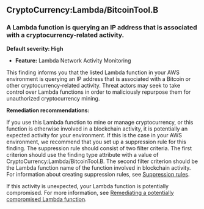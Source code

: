

CryptoCurrency:Lambda/BitcoinTool.B
-----------------------------------

### A Lambda function is querying an IP address that is associated with a cryptocurrency-related activity.

**Default severity: High**

* **Feature:** Lambda Network Activity Monitoring

This finding informs you that the listed Lambda function in your AWS environment is querying an IP address that is associated with a Bitcoin or other cryptocurrency-related activity. Threat actors may seek to take control over Lambda functions in order to maliciously repurpose them for unauthorized cryptocurrency mining.

**Remediation recommendations:**

If you use this Lambda function to mine or manage cryptocurrency, or this function is otherwise involved in a blockchain activity, it is potentially an expected activity for your environment. If this is the case in your AWS environment, we recommend that you set up a suppression rule for this finding. The suppression rule should consist of two filter criteria. The first criterion should use the finding type attribute with a value of CryptoCurrency:Lambda/BitcoinTool.B. The second filter criterion should be the Lambda function name of the function involved in blockchain activity. For information about creating suppression rules, see [Suppression rules](https://docs.aws.amazon.com/guardduty/latest/ug/findings_suppression-rule.html).

If this activity is unexpected, your Lambda function is potentially compromised. For more information, see [Remediating a potentially compromised Lambda function](https://docs.aws.amazon.com/guardduty/latest/ug/remediate-lambda-protection-finding-types.html).

